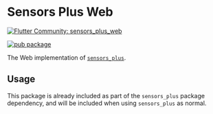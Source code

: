 # Sensors Plus Web

[![Flutter Community: sensors_plus_web](https://fluttercommunity.dev/_github/header/sensors_plus_web)](https://github.com/fluttercommunity/community)

[![pub package](https://img.shields.io/pub/v/sensors_plus_web.svg)](https://pub.dev/packages/sensors_plus_web)

The Web implementation of [`sensors_plus`](https://pub.dev/packages/sensors_plus).

## Usage

This package is already included as part of the `sensors_plus` package dependency, and will
be included when using `sensors_plus` as normal.
